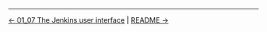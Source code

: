 

<!-- FooterStart -->
---
[← 01_07 The Jenkins user interface](../01_07_the_jenkins_user_interface/README.md) | [README →](../01_09_manage_tools/README.md)
<!-- FooterEnd -->
